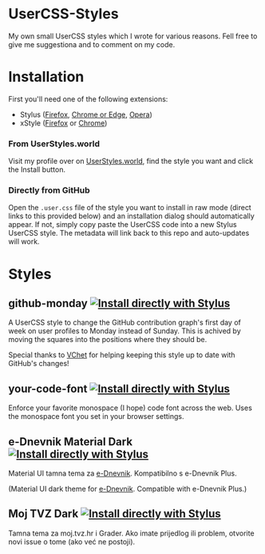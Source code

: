 # UserCSS-Styles
My own small UserCSS styles which I wrote for various reasons. Fell free to give me suggestiona and to comment on my code.

# Installation
First you'll need one of the following extensions:
- Stylus ([Firefox](https://addons.mozilla.org/firefox/addon/styl-us/), [Chrome or Edge](https://chrome.google.com/webstore/detail/stylus/clngdbkpkpeebahjckkjfobafhncgmne), [Opera](https://addons.opera.com/en-gb/extensions/details/stylus/))
- xStyle ([Firefox](https://addons.mozilla.org/firefox/addon/xstyle/) or [Chrome](https://chrome.google.com/webstore/detail/xstyle/hncgkmhphmncjohllpoleelnibpmccpj))

### From UserStyles.world
Visit my profile over on [UserStyles.world](https://userstyles.world/user/karl255), find the style you want and click the Install button.

### Directly from GitHub
Open the `.user.css` file of the style you want to install in raw mode (direct links to this provided below) and an installation dialog should automatically appear. If not, simply copy paste the UserCSS code into a new Stylus UserCSS style. The metadata will link back to this repo and auto-updates will work.

# Styles
## github-monday [![Install directly with Stylus](https://img.shields.io/badge/Install%20directly%20with-Stylus-238b8b.svg)](https://raw.githubusercontent.com/Karl255/UserCSS-Styles/master/github-monday/github-monday.user.css)

A UserCSS style to change the GitHub contribution graph's first day of week on user profiles to Monday instead of Sunday. This is achived by moving the squares into the positions where they should be.

Special thanks to [VChet](https://github.com/VChet) for helping keeping this style up to date with GitHub's changes!

## your-code-font [![Install directly with Stylus](https://img.shields.io/badge/Install%20directly%20with-Stylus-238b8b.svg)](https://raw.githubusercontent.com/Karl255/UserCSS-Styles/master/your-code-font/your-code-font.user.css)

Enforce your favorite monospace (I hope) code font across the web. Uses the monospace font you set in your browser settings.

## e-Dnevnik Material Dark [![Install directly with Stylus](https://img.shields.io/badge/Install%20directly%20with-Stylus-238b8b.svg)](https://raw.githubusercontent.com/Karl255/UserCSS-Styles/master/e-Dnevnik%20Material%20Dark/e-Dnevnik%20Material%20Dark.user.css)

Material UI tamna tema za [e-Dnevnik](https://ocjene.skole.hr). Kompatibilno s e-Dnevnik Plus.

(Material UI dark theme for [e-Dnevnik](https://ocjene.skole.hr). Compatible with e-Dnevnik Plus.)

## Moj TVZ Dark [![Install directly with Stylus](https://img.shields.io/badge/Install%20directly%20with-Stylus-238b8b.svg)](https://raw.githubusercontent.com/Karl255/UserCSS-Styles/master/Moj%20TVZ%20Dark/Moj%20TVZ%20Dark.user.css)
Tamna tema za moj.tvz.hr i Grader. Ako imate prijedlog ili problem, otvorite novi issue o tome (ako već ne postoji).
